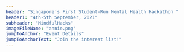 ```yaml
---
header: "Singapore’s First Student-Run Mental Health Hackathon "
header1: "4th-5th September, 2021"
subheader: "MindfulHacks"
imageFileName: "annie.png"
jumpToAnchor: "Event Details"
jumpToAnchorText: "Join the interest list!"
---
```

